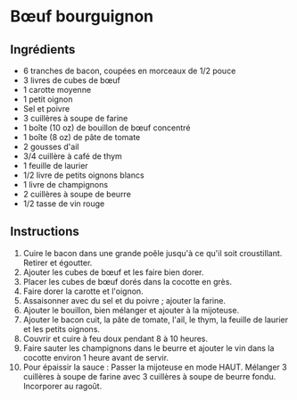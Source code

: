 # Bœuf bourguignon

## Ingrédients

- 6 tranches de bacon, coupées en morceaux de 1/2 pouce
- 3 livres de cubes de bœuf
- 1 carotte moyenne
- 1 petit oignon
- Sel et poivre
- 3 cuillères à soupe de farine
- 1 boîte (10 oz) de bouillon de bœuf concentré
- 1 boîte (8 oz) de pâte de tomate
- 2 gousses d'ail
- 3/4 cuillère à café de thym
- 1 feuille de laurier
- 1/2 livre de petits oignons blancs
- 1 livre de champignons
- 2 cuillères à soupe de beurre
- 1/2 tasse de vin rouge

## Instructions

1. Cuire le bacon dans une grande poêle jusqu'à ce qu'il soit croustillant. Retirer et égoutter.
2. Ajouter les cubes de bœuf et les faire bien dorer.
3. Placer les cubes de bœuf dorés dans la cocotte en grès.
4. Faire dorer la carotte et l'oignon.
5. Assaisonner avec du sel et du poivre ; ajouter la farine.
6. Ajouter le bouillon, bien mélanger et ajouter à la mijoteuse.
7. Ajouter le bacon cuit, la pâte de tomate, l'ail, le thym, la feuille de laurier et les petits oignons.
8. Couvrir et cuire à feu doux pendant 8 à 10 heures.
9. Faire sauter les champignons dans le beurre et ajouter le vin dans la cocotte environ 1 heure avant de servir.
10. Pour épaissir la sauce : Passer la mijoteuse en mode HAUT. Mélanger 3 cuillères à soupe de farine avec 3 cuillères à soupe de beurre fondu. Incorporer au ragoût.
